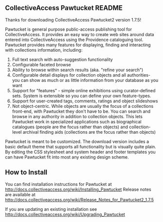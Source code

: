 CollectiveAccess Pawtucket README
---------------------------------

Thanks for downloading CollectiveAccess Pawtucket2 version 1.7.5!

Pawtucket is general purpose public-access publishing tool for
CollectiveAccess. It provides an easy way to create web sites around data
entered into CollectiveAccess using the Providence cataloguing tool. Pawtucket
provides many features for displaying, finding and interacting with
collections information, including:

   1. Full text search with auto-suggestion functionality
   2. Configurable faceted browse
   3. Ability to browse within search results (aka. "refine your search")
   4. Configurable detail displays for collection objects and all authorities-
you can show as much or as little information from your database as you want
   5. Support for "features" - simple online exhibitions using curator-defined
sets. System is extensible so you can define your own feature-types.
   6. Support for user-created tags, comments, ratings and object slideshows
   7. Not object-centric. While objects are usually the focus of a collections
front-end, with Pawtucket they don't have to be. You can search and browse in
any authority in addition to collection objects. This lets Pawtucket work in
specialized applications such as biographical catalogues (people are the focus
rather than objects) and collection-level archival finding aids (collections
are the focus rather than objects) 

Pawtucket is meant to be customized. The download version includes a basic
default theme that supports all functionality but is visually quite plain. By
editing the CSS stylesheet and system header and footer templates you can have
Pawtucket fit into most any existing design scheme. 


How to Install
--------------
You can find installation instructions for Pawtucket at http://docs.collectiveaccess.org/wiki/Installing_Pawtucket
Release notes are available at http://docs.collectiveaccess.org/wiki/Release_Notes_for_Pawtucket2_1.7.5

If you are updating an existing installation see http://docs.collectiveaccess.org/wiki/Upgrading_Pawtucket
